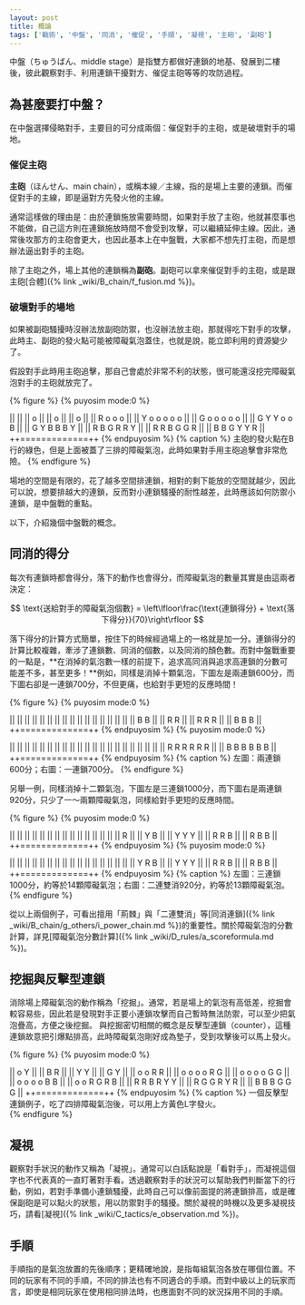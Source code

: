 ```yaml
---
layout: post
title: 概論
tags: ['戰術', '中盤', '同消', '催促', '手順', '凝視', '主砲', '副砲']
---
```


中盤（ちゅうばん、middle stage）是指雙方都做好連鎖的地基、發展到二樓後，彼此觀察對手、利用連鎖干擾對方、催促主砲等等的攻防過程。

## 為甚麼要打中盤？

在中盤選擇侵略對手，主要目的可分成兩個：催促對手的主砲，或是破壞對手的場地。

### 催促主砲

**主砲**（ほんせん、main chain），或稱本線／主線，指的是場上主要的連鎖。而催促對手的主線，即是逼對方先發火他的主線。

通常這樣做的理由是：由於連鎖施放需要時間，如果對手放了主砲，他就甚麼事也不能做，自己這方則在連鎖施放時間不會受到攻擊，可以繼續延伸主線。因此，通常後攻那方的主砲會更大，也因此基本上在中盤戰，大家都不想先打主砲，而是想辦法逼出對手的主砲。

除了主砲之外，場上其他的連鎖稱為**副砲**。副砲可以拿來催促對手的主砲，或是跟主砲[合體]({% link _wiki/B_chain/f_fusion.md %})。

### 破壞對手的場地

如果被副砲騷擾時沒辦法放副砲防禦，也沒辦法放主砲，那就得吃下對手的攻擊，此時主、副砲的發火點可能被障礙氣泡蓋住，也就是說，能立即利用的資源變少了。

假設對手此時用主砲追擊，那自己會處於非常不利的狀態，很可能還沒挖完障礙氣泡對手的主砲就放完了。

{% figure %}
{% puyosim mode:0 %}
                 
||             ||
|| o           ||
|| o           ||
|| o           ||
|| R o o     o ||
|| Y o o o o o ||
|| G o o o o o ||
|| G Y Y o o B ||
|| G Y B B B Y ||
|| R B G R R Y ||
|| R R B G G R ||
|| B B G Y Y R ||
++=============++
{% endpuyosim %}
{% caption %}
    主砲的發火點在B行的綠色，但是上面被蓋了三排的障礙氣泡，此時如果對手用主砲追擊會非常危險。
{% endfigure %}

場地的空間是有限的，花了越多空間排連鎖，相對的剩下能放的空間就越少，因此可以說，想要排越大的連鎖，反而對小連鎖騷擾的耐性越差，此時應該如何防禦小連鎖，是中盤戰的重點。

以下，介紹幾個中盤戰的概念。

## 同消的得分

每次有連鎖時都會得分，落下的動作也會得分，而障礙氣泡的數量其實是由這兩者決定：

$$
    \text{送給對手的障礙氣泡個數} = \left\lfloor\frac{\text{連鎖得分} + \text{落下得分}}{70}\right\rfloor
$$

落下得分的計算方式簡單，按住下的時候經過場上的一格就是加一分。連鎖得分的計算比較複雜，牽涉了連鎖數、同消的個數，以及同消的顏色數。而對中盤戰重要的一點是，**在消掉的氣泡數一樣的前提下，追求高同消與追求高連鎖的分數可能差不多，甚至更多！**例如，同樣是消掉十顆氣泡，下圖左是兩連鎖600分，而下圖右卻是一連鎖700分，不但更痛，也給對手更短的反應時間！

{% figure %}
{% puyosim mode:0 %}
                 
||             ||
||             ||
||             ||
||             ||
||             ||
||             ||
||             ||
||             ||
||   B B       ||
||   R R       ||
|| R R R       ||
|| B B B       ||
++=============++
{% endpuyosim %}
{% puyosim mode:0 %}
                 
||             ||
||             ||
||             ||
||             ||
||             ||
||             ||
||             ||
||             ||
||             ||
||             ||
|| R R R R R R ||
|| B B B B B B ||
++=============++
{% endpuyosim %}
{% caption %}
左圖：兩連鎖600分；右圖：一連鎖700分。
{% endfigure %}

另舉一例，同樣消掉十二顆氣泡，下圖左是三連鎖1000分，而下圖右是兩連鎖920分，只少了一～兩顆障礙氣泡，同樣給對手更短的反應時間。

{% figure %}
{% puyosim mode:0 %}
                 
||             ||
||             ||
||             ||
||             ||
||             ||
||             ||
||             ||
||           R ||
||       Y   B ||
||       Y Y Y ||
||       R R B ||
||       R B B ||
++=============++
{% endpuyosim %}
{% puyosim mode:0 %}
                 
||             ||
||             ||
||             ||
||             ||
||             ||
||             ||
||             ||
||             ||
||       Y R B ||
||       Y Y Y ||
||       R R B ||
||       R B B ||
++=============++
{% endpuyosim %}
{% caption %}
左圖：三連鎖1000分，約等於14顆障礙氣泡；右圖：二連雙消920分，約等於13顆障礙氣泡。
{% endfigure %}

從以上兩個例子，可看出擅用「荊棘」與「二連雙消」等[同消連鎖]({% link _wiki/B_chain/g_others/i_power_chain.md %})的重要性。關於障礙氣泡的分數計算，詳見[障礙氣泡分數計算]({% link _wiki/D_rules/a_scoreformula.md %})。

## 挖掘與反擊型連鎖

消除場上障礙氣泡的動作稱為「挖掘」。通常，若是場上的氣泡有高低差，挖掘會較容易些，因此若是發現對手正要小連鎖攻擊而自己暫時無法防禦，可以至少把氣泡疊高，方便之後挖掘。
與挖掘密切相關的概念是反擊型連鎖（counter），這種連鎖故意把引爆點排高，此時障礙氣泡剛好成為墊子，受到攻擊後可以馬上發火。
               
{% figure %}
{% puyosim mode:0 %}
                 
||         o Y ||
||         B R ||
||         Y Y ||
||         G Y ||
||     o o R R ||
|| o o o o R G ||
|| o o o o G G ||
|| o o o o B B ||
|| o o R G R B ||
|| R R B R Y Y ||
|| R G G R Y R ||
|| B B B G G G ||
++=============++
{% endpuyosim %}
{% caption %}
一個反擊型連鎖例子，吃了四排障礙氣泡後，可以用上方黃色L字發火。   
{% endfigure %}

## 凝視

觀察對手狀況的動作又稱為「凝視」。通常可以白話點說是「看對手」，而凝視這個字也不代表真的一直盯著對手看。透過觀察對手的狀況可以幫助我們判斷當下的行動，例如，若對手準備小連鎖騷擾，此時自己可以像前面提的將連鎖排高，或是確保副砲是可以點火的狀態，用以防禦對手的騷擾。關於凝視的時機以及更多凝視技巧，請看[凝視]({% link _wiki/C_tactics/e_observation.md %})。

## 手順

手順指的是氣泡放置的先後順序；更精確地說，是指每組氣泡各放在哪個位置。不同的玩家有不同的手順，不同的排法也有不同適合的手順。而對中級以上的玩家而言，即使是相同玩家在使用相同排法時，也應面對不同的狀況採用不同的手順。
